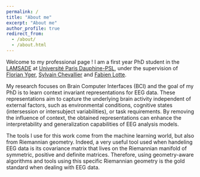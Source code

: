 ```yaml
---
permalink: /
title: "About me"
excerpt: "About me"
author_profile: true
redirect_from:
  - /about/
  - /about.html
---
```


Welcome to my professional page ! I am a first year PhD student in the [LAMSADE](https://www.lamsade.Dauphine.fr) at [Université Paris Dauphine-PSL](https://Dauphine.psl.eu), under the supervision of [Florian Yger](https://www.lamsade.Dauphine.fr/fr/personnes/detail-cv/profile/florian-yger.html), [Sylvain Chevallier](https://sylvchev.github.io) and [Fabien Lotte](https://sites.google.com/site/fabienlotte/Home).

My research focuses on Brain Computer Interfaces (BCI) and the goal of my PhD is to learn context invariant representations for EEG data. These representations aim to capture the underlying brain activity independent of external factors, such as environmental conditions, cognitive states (intersession or intersubject variabilities), or task requirements. By removing the influence of context, the obtained representations can enhance the interpretability and generalization capabilities of EEG analysis models.

The tools I use for this work come from the machine learning world, but also from Riemannian geometry. Indeed, a very useful tool used when handeling EEG data is its covariance matrix that lives on the Riemannian manifold of symmetric, positive and definite matrices. Therefore, using geometry-aware algorithms and tools using this specific Riemannian geometry is the gold standard when dealing with EEG data.
